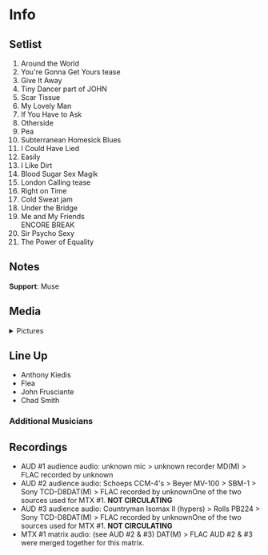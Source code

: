 # Info

## Setlist

1. Around the World
2. You're Gonna Get Yours tease
3. Give It Away
4. Tiny Dancer part of JOHN
5. Scar Tissue
6. My Lovely Man
7. If You Have to Ask
8. Otherside
9. Pea
10. Subterranean Homesick Blues
11. I Could Have Lied
12. Easily
13. I Like Dirt
14. Blood Sugar Sex Magik
15. London Calling tease
16. Right on Time
17. Cold Sweat jam
18. Under the Bridge
19. Me and My Friends
<br> ENCORE BREAK
20. Sir Psycho Sexy
21. The Power of Equality

## Notes

**Support**: Muse

## Media 

<details>
  <summary>Pictures</summary>
  <!--<img alt="Setlist" title="Setlist" src="_.jpg" height="200" />
  <img alt="Clipping" title="Clipping" src="_.jpg" height="200" />
  <img alt="Flyer" title="Flyer" src="_.jpg" height="200" />-->
</details>

## Line Up

* Anthony Kiedis
* Flea
* John Frusciante
* Chad Smith

### Additional Musicians

## Recordings

* AUD #1 audience audio: unknown mic > unknown recorder MD(M) > FLAC recorded by unknown  
* AUD #2 audience audio: Schoeps CCM-4's > Beyer MV-100 > SBM-1 > Sony TCD-D8DAT(M) > FLAC recorded by unknownOne of the two sources used for MTX #1. **NOT CIRCULATING**
* AUD #3 audience audio: Countryman Isomax II (hypers) > Rolls PB224 > Sony TCD-D8DAT(M) > FLAC recorded by unknownOne of the two sources used for MTX #1. **NOT CIRCULATING**
* MTX #1 matrix audio: (see AUD #2 & #3) DAT(M) > FLAC AUD #2 & #3 were merged together for this matrix.
